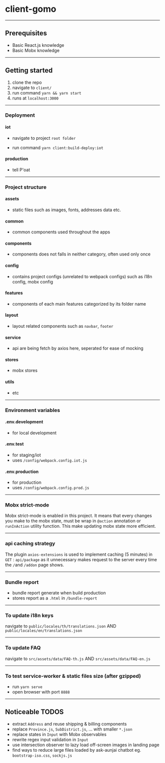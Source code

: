 # client-gomo

---

## Prerequisites

- Basic React.js knowledge
- Basic Mobx knowledge

---

## Getting started

1. clone the repo
2. navigate to `client/`
3. run command `yarn && yarn start`
4. runs at `localhost:3000`

---

### Deployment

#### iot

- navigate to project `root folder`

- run command `yarn client:build-deploy:iot`

#### production

- tell P'oat

---

### Project structure

#### assets

- static files such as images, fonts, addresses data etc.

#### common

- common components used throughout the apps

#### components

- components does not falls in neither category, often used only once

#### config

- contains project configs (unrelated to webpack configs) such as i18n config, mobx config

#### features

- components of each main features categorized by its folder name

#### layout

- layout related components such as `navbar`, `footer`

#### service

- api are being fetch by axios here, seperated for ease of mocking

#### stores

- mobx stores

#### utils

- etc

---

### Environment variables

#### .env.development

- for local development

#### .env.test

- for staging/iot
- uses `/config/webpack.config.iot.js`

#### .env.production

- for production
- uses `/config/webpack.config.prod.js`

---

### Mobx strict-mode

Mobx strict-mode is enabled in this project. It means that every changes you make to the mobx state, must be wrap in `@action` annotation or `runInAction` utility function. This make updating mobx state more efficient.

---

### api caching strategy

The plugin `axios-extensions` is used to implement caching (5 minutes) in `GET` : `api/package` as it unnecessary makes request to the server every time the `/`and `/addon` page shows.

---

### Bundle report

- bundle report generate when build production
- stores report as a `.html` in `/bundle-report`

---

### To update i18n keys

navigate to `public/locales/th/translations.json` AND `public/locales/en/translations.json`

---

### To update FAQ

navigate to `src/assets/data/FAQ-th.js` AND `src/assets/data/FAQ-en.js`

---

### To test service-worker & static files size (after gzipped)

- run `yarn serve`
- open browser with port `8888`

---

## Noticeable TODOS

- extract `Address` and reuse shipping & billing components
- replace `Province.js`, `SubDistrict.js`, ... with smaller `*.json`
- replace states in `Input` with Mobx observables
- rewrite regex input validation in `Input`
- use intersection observer to lazy load off-screen images in landing page
- find ways to reduce large files loaded by ask-aunjai chatbot eg. `bootstrap-iso.css`, `sockjs.js`
